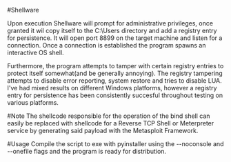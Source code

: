 #Shellware

Upon execution Shellware will prompt for administrative privileges, once granted it wil copy itself to the C:\Users directory and add a registry entry for persistence.
It will open port 8899 on the target machine and listen for a connection. Once a connection is established the program spawns an interactive OS shell.

Furthermore, the program attempts to tamper with certain registry entries to protect itself somewhat(and be generally annoying). The registry tampering attempts
to disable error reporting, system restore and tries to disable LUA. I've had mixed results on different Windows platforms, however a registry entry for persistence has 
been consistently succesful throughout testing on various platforms.


#Note
The shellcode responsible for the operation of the bind shell can easily be replaced with shellcode for a Reverse TCP Shell or Meterpreter service by generating said
payload with the Metasploit Framework.


#Usage
Compile the script to exe with pyinstaller using the --noconsole and --onefile flags and the program is ready for distribution. 
  